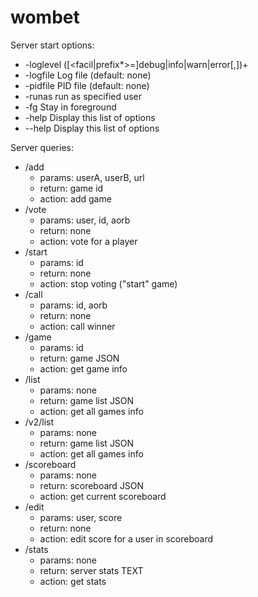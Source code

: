 # wombet

Server start options:
  * -loglevel       ([<facil|prefix*>=]debug|info|warn|error[,])+
  * -logfile <file> Log file (default: none)
  * -pidfile <file> PID file (default: none)
  * -runas <user>   run as specified user
  * -fg             Stay in foreground
  * -help           Display this list of options
  * --help          Display this list of options

Server queries:
  * /add
    * params: userA, userB, url
    * return: game id
    * action: add game
  * /vote
    * params: user, id, aorb
    * return: none
    * action: vote for a player
  * /start
    * params: id
    * return: none
    * action: stop voting ("start" game)
  * /call
    * params: id, aorb
    * return: none
    * action: call winner
  * /game
    * params: id
    * return: game JSON
    * action: get game info
  * /list
    * params: none
    * return: game list JSON
    * action: get all games info
  * /v2/list
    * params: none
    * return: game list JSON
    * action: get all games info
  * /scoreboard
    * params: none
    * return: scoreboard JSON
    * action: get current scoreboard
  * /edit
    * params: user, score
    * return: none
    * action: edit score for a user in scoreboard
  * /stats
    * params: none
    * return: server stats TEXT
    * action: get stats
